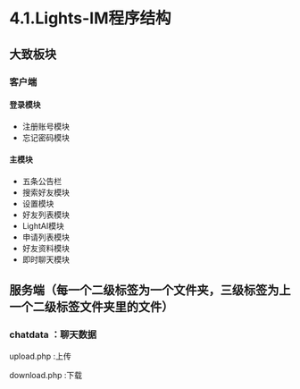 # 4.1.Lights-IM程序结构

## 大致板块

### 客户端

#### 登录模块

* 注册账号模块
* 忘记密码模块

#### 主模块

* 五条公告栏
* 搜索好友模块
* 设置模块
* 好友列表模块
* LightAI模块
* 申请列表模块
* 好友资料模块
* 即时聊天模块

## 服务端（每一个二级标签为一个文件夹，三级标签为上一个二级标签文件夹里的文件）

### chatdata ：聊天数据

upload.php :上传

download.php :下载



